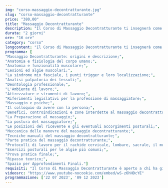 ```yaml
---
img: "corso-massaggio-decontratturante.jpg"
slug: "corso-massaggio-decontratturante"
price: "380,00"
title: "Massaggio Decontratturante"
description: "Il Corso di Massaggio Decontratturante ti insegnerà come alleviare il dolore muscolare causato dalle contratture, ovvero un aumento involontario di tono dei muscoli che può derivare da sforzi, posture errate, stress o traumi. Il massaggio decontratturante agisce su aree specifiche del corpo, come gli arti inferiori, la schiena o la zona lombare, e ha anche un effetto preventivo, rilassando i muscoli e prevenendo le infiammazioni. Il massaggio decontratturante è una tecnica molto usata in ambito sportivo, ma anche da chi soffre di tensioni muscolari croniche o acute. Nel corso imparerai la teoria di base e le tecniche pratiche del massaggio decontratturante, studierai le principali algie muscolari, i benefici e le controindicazioni del massaggio, e approfondirai le tecniche per individuare e sciogliere i Punti Trigger, ovvero i punti dove si localizza il dolore. Il corso ti renderà in grado di praticare un massaggio decontratturante efficace e sicuro, ottenendo un rilassamento totale della muscolatura trattata."
durata: "2 giorni"
ore: "16 ore"
category: "corso"
longcontent: "Il Corso di Massaggio Decontratturante ti insegnerà come alleviare il dolore muscolare causato dalle contratture, ovvero un aumento involontario di tono dei muscoli che può derivare da sforzi, posture errate, stress o traumi. Il massaggio decontratturante agisce su aree specifiche del corpo, come gli arti inferiori, la schiena o la zona lombare, e ha anche un effetto preventivo, rilassando i muscoli e prevenendo le infiammazioni. Il massaggio decontratturante è una tecnica molto usata in ambito sportivo, ma anche da chi soffre di tensioni muscolari croniche o acute. Nel corso imparerai la teoria di base e le tecniche pratiche del massaggio decontratturante, studierai le principali algie muscolari, i benefici e le controindicazioni del massaggio, e approfondirai le tecniche per individuare e sciogliere i Punti Trigger, ovvero i punti dove si localizza il dolore. Il corso ti renderà in grado di praticare un massaggio decontratturante efficace e sicuro, ottenendo un rilassamento totale della muscolatura trattata."
programma: [
"Massaggio Decontratturante: origini e descrizione;",
"Anatomia e fisiologia del corpo umano;",
"Anatomia e funzionalità muscolare;",
"Lesioni ed algie muscolari;",
"La sindrome mio fasciale, i punti trigger e loro localizzazione;",
"Analisi palpatoria dei tessuti;",
"Deontologia professionale;",
"L'Ambiente di lavoro;",
"Attrezzature e strumenti di lavoro;",
"Riferimenti legislativi per la professione di massaggiatore;",
"Massaggio e psiche;",
"Il colloquio da avere con la persona;",
"Benefici, controindicazioni e zone interdette al massaggio decontratturante;",
"La Preparazione al massaggio;",
"La postura del massaggiatore;",
"Le posizioni del ricevente e gli eventuali accorgimenti posturali;",
"Meccanica delle manovre del massaggio decontratturante;",
"Tecniche manuali del massaggio decontratturante;",
"Parte pratica del massaggio decontratturante;",
"Protocolli di lavoro per il rachide cervicale, lombare, sacrale, il muscolo piriforme e gli arti inferiori;",
"Esercizi posturali per le algie più comuni;",
"Prova pratica finale;",
"Ripasso teorico;",
"Spazio per Approfondimenti Finali."]
requisiti: "Il Corso di Massaggio Decontratturante è aperto a chi ha già un'esperienza di base precedente e soprattutto una conoscenza delle tecniche occidentali del Massaggio Classico Svedese, quali sfioramenti, frizioni, impastamenti, vibrazioni e percussioni, in tutte le loro varianti."
videosrc: "https://www.youtube-nocookie.com/embed/wS-z6hHDcYE"
programmazione: ['22 07 2023', '09 12 2023']  
---
```

